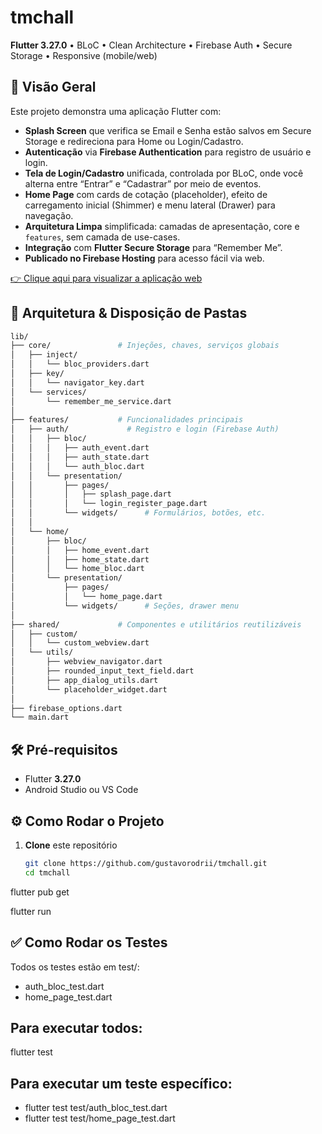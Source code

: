 # tmchall

**Flutter 3.27.0** • BLoC • Clean Architecture  • Firebase Auth • Secure Storage • Responsive (mobile/web)

## 🚀 Visão Geral

Este projeto demonstra uma aplicação Flutter com:

- **Splash Screen** que verifica se Email e Senha estão salvos em Secure Storage e redireciona para Home ou Login/Cadastro.
- **Autenticação** via **Firebase Authentication** para registro de usuário e login.
- **Tela de Login/Cadastro** unificada, controlada por BLoC, onde você alterna entre “Entrar” e “Cadastrar” por meio de eventos.
- **Home Page** com cards de cotação (placeholder), efeito de carregamento inicial (Shimmer) e menu lateral (Drawer) para navegação.
- **Arquitetura Limpa** simplificada: camadas de apresentação, core e `features`, sem camada de use-cases.
- **Integração** com **Flutter Secure Storage** para “Remember Me”.
- **Publicado no Firebase Hosting** para acesso fácil via web.

[👉 Clique aqui para visualizar a aplicação web](https://tmchall-ef1fc.web.app)

## 📁 Arquitetura & Disposição de Pastas

```bash
lib/
├── core/               # Injeções, chaves, serviços globais
│   ├── inject/
│   │   └── bloc_providers.dart
│   ├── key/
│   │   └── navigator_key.dart
│   └── services/
│       └── remember_me_service.dart
│
├── features/           # Funcionalidades principais
│   ├── auth/             # Registro e login (Firebase Auth)
│   │   ├── bloc/
│   │   │   ├── auth_event.dart
│   │   │   ├── auth_state.dart
│   │   │   └── auth_bloc.dart
│   │   └── presentation/
│   │       ├── pages/
│   │       │   ├── splash_page.dart
│   │       │   └── login_register_page.dart
│   │       └── widgets/      # Formulários, botões, etc.
│   │
│   └── home/
│       ├── bloc/
│       │   ├── home_event.dart
│       │   ├── home_state.dart
│       │   └── home_bloc.dart
│       └── presentation/
│           ├── pages/
│           │   └── home_page.dart
│           └── widgets/      # Seções, drawer menu
│
├── shared/             # Componentes e utilitários reutilizáveis
│   ├── custom/
│   │   └── custom_webview.dart
│   └── utils/
│       ├── webview_navigator.dart
│       ├── rounded_input_text_field.dart
│       ├── app_dialog_utils.dart
│       └── placeholder_widget.dart
│
├── firebase_options.dart 
└── main.dart             
```



## 🛠️ Pré-requisitos

- Flutter **3.27.0**  
- Android Studio ou VS Code  

## ⚙️ Como Rodar o Projeto

1. **Clone** este repositório  
   ```bash
   git clone https://github.com/gustavorodrii/tmchall.git
   cd tmchall

flutter pub get

flutter run

## ✅ Como Rodar os Testes

Todos os testes estão em test/:

- auth_bloc_test.dart
- home_page_test.dart

## Para executar todos:

flutter test

## Para executar um teste específico:

- flutter test test/auth_bloc_test.dart
- flutter test test/home_page_test.dart
